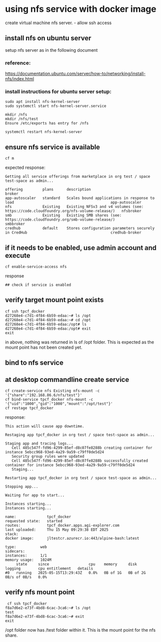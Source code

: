 # using nfs service with docker image
create virtual machine nfs server. - allow ssh access

## install nfs on ubuntu server
setup nfs server as in the following document
### reference:
https://documentation.ubuntu.com/server/how-to/networking/install-nfs/index.html

###  install instructions for ubuntu server setup:
```
sudo apt install nfs-kernel-server
sudo systemctl start nfs-kernel-server.service

mkdir /nfs
mkdir /nfs/test
Ensure /etc/exports has entry for /nfs

systemctl restart nfs-kernel-server
```

## ensure nfs service is available
```
cf m
```
expected response:
```
Getting all service offerings from marketplace in org test / space test-space as admin...

offering         plans      description                                                                              broker
app-autoscaler   standard   Scales bound applications in response to load                                            app-autoscaler
nfs              Existing   Existing NFSv3 and v4 volumes (see: https://code.cloudfoundry.org/nfs-volume-release/)   nfsbroker
smb              Existing   Existing SMB shares (see: https://code.cloudfoundry.org/smb-volume-release/)             smbbroker
credhub          default    Stores configuration parameters securely in CredHub                                      credhub-broker
````

## if it needs to be enabled, use admin account and execute
```
cf enable-service-access nfs
```
response
```
## check if service is enabled
```

## verify target mount point exists
```
cf ssh tpcf_docker
d27268e4-c7d1-4f84-6b59-edaa:~# ls /opt
d27268e4-c7d1-4f84-6b59-edaa:~# cd /opt
d27268e4-c7d1-4f84-6b59-edaa:/opt# ls
d27268e4-c7d1-4f84-6b59-edaa:/opt# exit
exit
```

in above, nothing was returned in ls of /opt folder. This is expected as the mount point has not been created yet.

## bind to nfs service

## at desktop commandline create service
```
cf create-service nfs Existing nfs-mount -c '{"share":"192.168.86.6/nfs/test"}'
cf bind-service tpcf_docker nfs-mount -c '{"uid":"1000","gid":"1000","mount":"/opt/test"}'
cf restage tpcf_docker
```
response:
```
This action will cause app downtime.

Restaging app tpcf_docker in org test / space test-space as admin...

Staging app and tracing logs...
   Cell 485c547f-fd96-4299-85ef-d8c07fe8288b creating container for instance 5ebcc968-93ed-4a29-9a59-c79ff0de5d24
   Security group rules were updated
   Cell 485c547f-fd96-4299-85ef-d8c07fe8288b successfully created container for instance 5ebcc968-93ed-4a29-9a59-c79ff0de5d24
   Staging...

Restarting app tpcf_docker in org test / space test-space as admin...

Stopping app...

Waiting for app to start...

Instances starting...
Instances starting...

name:              tpcf_docker
requested state:   started
routes:            tpcf_docker.apps.agi-explorer.com
last uploaded:     Thu 15 May 09:29:38 EDT 2025
stack:             
docker image:      jltestcr.azurecr.io:443/alpine-bash:latest

type:           web
sidecars:       
instances:      1/1
memory usage:   1024M
     state     since                  cpu    memory     disk       logging        cpu entitlement   details
#0   running   2025-05-15T13:29:43Z   0.0%   0B of 1G   0B of 2G   0B/s of 0B/s   0.0%              
```
## verify nfs mount point
```
 cf ssh tpcf_docker 
f8a7d6e2-e73f-4bd8-6cac-3ca6:~# ls /opt
test
f8a7d6e2-e73f-4bd8-6cac-3ca6:~# exit
exit
```

/opt folder now has /test folder within it. This is the mount point for the nfs share.
